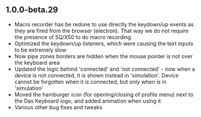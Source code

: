 ## 1.0.0-beta.29

* Macro recorder has be redone to use directly the keydown/up events as they are fired from the browser (electron). That way we do not require the presence of 5Q/X50 to do macro recording
* Optimized the keydown/up listeners, which were causing the text inputs to be extremely slow
* Now pipe zones borders are hidden when the mouse pointer is not over the keyboard area
* Updated the logic behind 'connected' and 'not connected' - now when a device is not connected, it is shown  instead in 'simulation'. Device cannot be forgotten when it is connected, but only when is in 'simulation'
* Moved the hamburger icon (for opening/closing of profile menu) next to the Das Keyboard logo, and added animation when using it
* Various other bug fixes and tweaks
